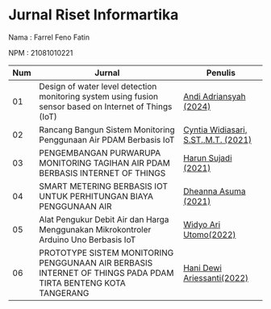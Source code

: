 # Jurnal Riset Informartika

Nama : Farrel Feno Fatin

NPM  : 21081010221

| Num | Jurnal | Penulis |
| --- | --------------------------------------------------------| ------------------------ |
| 01  | Design of water level detection monitoring system using fusion sensor based on Internet of Things (IoT)  | [Andi Adriansyah (2024)](https://publikasi.mercubuana.ac.id/index.php/sinergi) 
| 02  | Rancang Bangun Sistem Monitoring Penggunaan Air PDAM Berbasis IoT| [Cyntia Widiasari, S.ST.,M.T. (2021)](https://jurnal.pcr.ac.id/index.php/jkt/article/view/5152) |
| 03  | PENGEMBANGAN PURWARUPA MONITORING TAGIHAN AIR PDAM BERBASIS INTERNET OF THINGS | [Harun Sujadi (2021)](https://www.sciencedirect.com/science/article/pii/S2666202724002556)| 
| 04  | SMART METERING BERBASIS IOT UNTUK PERHITUNGAN BIAYA PENGGUNAAN AIR | [Dheanna Asuma (2021)](https://openlibrarypublications.telkomuniversity.ac.id/index.php/engineering/article/view/14521/0)| 
| 05  | Alat Pengukur Debit Air dan Harga Menggunakan Mikrokontroler Arduino Uno Berbasis IoT | [Widyo Ari Utomo(2022)](https://jurnal.stmik-aub.ac.id/index.php/goinfotech/article/view/141) |
| 06  | PROTOTYPE SISTEM MONITORING PENGGUNAAN AIR BERBASIS INTERNET OF THINGS PADA PDAM TIRTA BENTENG KOTA TANGERANG| [Hani Dewi Ariessanti(2022)](https://jedm.educationaldatamining.org/index.php/JEDM/article/view/610) |
